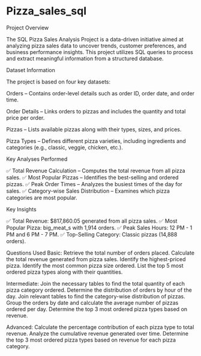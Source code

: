 # Pizza_sales_sql
Project Overview

The SQL Pizza Sales Analysis Project is a data-driven initiative aimed at analyzing pizza sales data to uncover trends, customer preferences, and business performance insights. This project utilizes SQL queries to process and extract meaningful information from a structured database.

 Dataset Information

The project is based on four key datasets:

Orders – Contains order-level details such as order ID, order date, and order time.

Order Details – Links orders to pizzas and includes the quantity and total price per order.

Pizzas – Lists available pizzas along with their types, sizes, and prices.

Pizza Types – Defines different pizza varieties, including ingredients and categories (e.g., classic, veggie, chicken, etc.).

Key Analyses Performed

✅ Total Revenue Calculation – Computes the total revenue from all pizza sales.
✅ Most Popular Pizzas – Identifies the best-selling and ordered pizzas.
✅ Peak Order Times – Analyzes the busiest times of the day for sales.
✅ Category-wise Sales Distribution – Examines which pizza categories are most popular.

 Key Insights

✅ Total Revenue: $817,860.05 generated from all pizza sales.
✅ Most Popular Pizza: big_meat_s with 1,914 orders.
✅ Peak Sales Hours: 12 PM - 1 PM and 6 PM - 7 PM.
✅ Top-Selling Category: Classic pizzas (14,888 orders).
 
 Questions Used
Basic:
Retrieve the total number of orders placed.
Calculate the total revenue generated from pizza sales.
Identify the highest-priced pizza.
Identify the most common pizza size ordered.
List the top 5 most ordered pizza types along with their quantities.


Intermediate:
Join the necessary tables to find the total quantity of each pizza category ordered.
Determine the distribution of orders by hour of the day.
Join relevant tables to find the category-wise distribution of pizzas.
Group the orders by date and calculate the average number of pizzas ordered per day.
Determine the top 3 most ordered pizza types based on revenue.

Advanced:
Calculate the percentage contribution of each pizza type to total revenue.
Analyze the cumulative revenue generated over time.
Determine the top 3 most ordered pizza types based on revenue for each pizza category.

